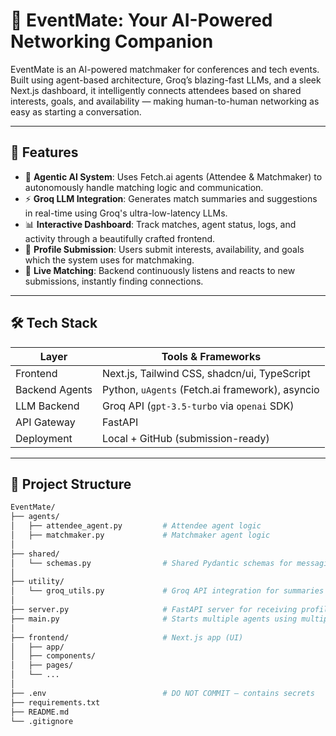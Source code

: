 # 🧠 EventMate: Your AI-Powered Networking Companion

EventMate is an AI-powered matchmaker for conferences and tech events. Built using agent-based architecture, Groq’s blazing-fast LLMs, and a sleek Next.js dashboard, it intelligently connects attendees based on shared interests, goals, and availability — making human-to-human networking as easy as starting a conversation.

---

## 🚀 Features

- 🤖 **Agentic AI System**: Uses Fetch.ai agents (Attendee & Matchmaker) to autonomously handle matching logic and communication.
- ⚡ **Groq LLM Integration**: Generates match summaries and suggestions in real-time using Groq's ultra-low-latency LLMs.
- 📊 **Interactive Dashboard**: Track matches, agent status, logs, and activity through a beautifully crafted frontend.
- 📩 **Profile Submission**: Users submit interests, availability, and goals which the system uses for matchmaking.
- 🔁 **Live Matching**: Backend continuously listens and reacts to new submissions, instantly finding connections.

---

## 🛠️ Tech Stack

| Layer          | Tools & Frameworks                                          |
|----------------|--------------------------------------------------------------|
| Frontend       | Next.js, Tailwind CSS, shadcn/ui, TypeScript                 |
| Backend Agents | Python, `uAgents` (Fetch.ai framework), asyncio              |
| LLM Backend    | Groq API (`gpt-3.5-turbo` via `openai` SDK)                  |
| API Gateway    | FastAPI                                                      |
| Deployment     | Local + GitHub (submission-ready)                            |

---

## 📁 Project Structure

```bash
EventMate/
├── agents/
│   ├── attendee_agent.py         # Attendee agent logic
│   ├── matchmaker.py             # Matchmaker agent logic
│
├── shared/
│   └── schemas.py                # Shared Pydantic schemas for messaging
│
├── utility/
│   └── groq_utils.py             # Groq API integration for summaries
│
├── server.py                     # FastAPI server for receiving profile data
├── main.py                       # Starts multiple agents using multiprocessing
│
├── frontend/                     # Next.js app (UI)
│   ├── app/
│   ├── components/
│   ├── pages/
│   └── ...
│
├── .env                          # DO NOT COMMIT — contains secrets
├── requirements.txt
├── README.md
└── .gitignore
